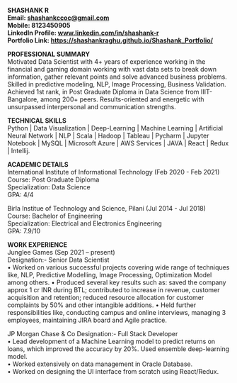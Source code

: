 <b>  SHASHANK R <br /> 
  Email: shashankccoc@gmail.com<br /> 
  Mobile: 8123450905<br /> 
  LinkedIn Profile: www.linkedin.com/in/shashank-r<br/>
  Portfolio Link: https://shashankraghu.github.io/Shashank_Portfolio/</b>

<b>PROFESSIONAL SUMMARY<br /> </b>
Motivated Data Scientist with 4+ years of experience working in the financial and gaming domain working with vast data sets to break down information, gather relevant points and solve advanced business problems. Skilled in predictive modeling, NLP, Image Processing, Business Validation. Achieved 1st rank, in Post Graduate Diploma in Data Science from IIIT-Bangalore, among 200+ peers. Results-oriented and energetic with unsurpassed interpersonal and communication strengths.

<b>TECHNICAL SKILLS<br /> </b>
Python | Data Visualization | Deep-Learning | Machine Learning | Artificial Neural Network | NLP | Scala | Hadoop | Tableau | Pycharm | Jupyter Notebook | MySQL | Microsoft Azure | AWS Services | JAVA | React | Redux | Intellij.

<b>ACADEMIC DETAILS<br/></b>
International Institute of Informational Technology (Feb 2020 - Feb 2021)<br/>
Course: Post Graduate Diploma<br/>
Specialization: Data Science<br/>
GPA: 4/4

Birla Institue of Technology and Science, Pilani (Jul 2014 - Jul 2018)<br/>
Course: Bachelor of Engineering<br/>
Specialization: Electrical and Electronics Engineering<br/>
GPA: 7.9/10

<b>WORK EXPERIENCE<br/></b>
Junglee Games (Sep 2021 – present)<br/>
Designation:- Senior Data Scientist<br/>
•	Worked on various successful projects covering wide range of techniques like, NLP, Predictive Modelling, Image Processing, Optimization Model among others.
•	Produced several key results such as: saved the company approx 1 cr INR during BTL; contributed to increase in revenue, customer acquisition and retention; reduced resource allocation for customer complaints by 50% and other intangible additions.
•	Held further responsibilities like, conducting campus and online interviews, managing 3 employees, maintaining JIRA board and Agile practice.

JP Morgan Chase & Co
Designation:- Full Stack Developer<br/>
•	Lead development of a Machine Learning model to predict returns on loans, which improved the accuracy by 20%. Used ensemble deep-learning model.<br/>
•	Worked extensively on data management in Oracle Database.<br/>
•	Worked on designing the UI interface from scratch using React/Redux.<br/>

